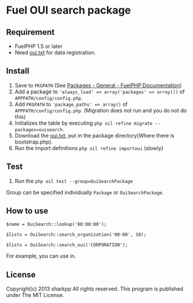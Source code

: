 Fuel OUI search package
=======================

Requirement
--------

* FuelPHP 1.5 or later
* Need [oui.txt](http://standards.ieee.org/develop/regauth/oui/oui.txt) for data registration.

Install
-------

1. Save to ``` PKGPATH ``` (See [Packages - General - FuelPHP Documentation](http://fuelphp.com/docs/general/packages.html))
2. Add a package to ``` 'always_load' => array('packages' => array()) ``` of ``` APPPATH/config/config.php ```.
3. Add ``` PKGPATH ``` to ``` 'package_paths' => array() ``` of ``` APPPATH/config/config.php ```. (Migration does not run and you do not do this)
4. Initializes the table by executing ``` php oil refine migrate --packages=ouisearch ```.
5. Download the [oui.txt](http://standards.ieee.org/develop/regauth/oui/oui.txt), put in the package directory(Where there is bootstrap.php).
6. Run the import definitions ``` php oil refine importoui ``` (slowly)

Test
----

1. Run the ``` php oil test --group=OuiSearchPackage ```

Group can be specified individually ``` Package ``` or ``` OuiSearchPackage ```.

How to use
----------

    $name = OuiSearch::lookup('00:00:00');

    $lists = OuiSearch::search_organization('00-00', 10);

    $lists = OuiSearch::search_oui('CORPORATION');

For example, you can use in.

License
-------

Copyright(c) 2013 sharkpp All rights reserved.
This program is published under The MIT License.
